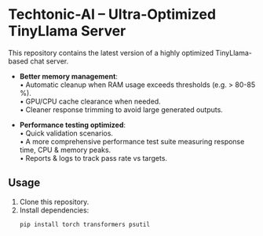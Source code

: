 # Techtonic-AI – Ultra-Optimized TinyLlama Server

This repository contains the latest version of a highly optimized TinyLlama-based chat server.  

- **Better memory management**:  
  • Automatic cleanup when RAM usage exceeds thresholds (e.g. > 80-85 %).  
  • GPU/CPU cache clearance when needed.  
  • Cleaner response trimming to avoid large generated outputs.

- **Performance testing optimized**:  
  • Quick validation scenarios.  
  • A more comprehensive performance test suite measuring response time, CPU & memory peaks.  
  • Reports & logs to track pass rate vs targets.

## Usage

1. Clone this repository.  
2. Install dependencies:  
   ```bash
   pip install torch transformers psutil
